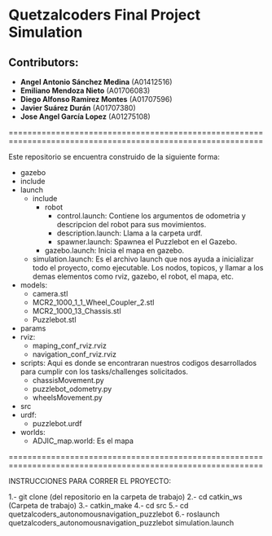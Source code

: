 # Quetzalcoders Final Project Simulation

## Contributors:
- **Angel Antonio Sánchez Medina** (A01412516)
- **Emiliano Mendoza Nieto** (A01706083)
- **Diego Alfonso Ramirez Montes** (A01707596)
- **Javier Suárez Durán** (A01707380)
- **Jose Angel García Lopez** (A01275108)

============================================================================================================

Este repositorio se encuentra construido de la siguiente forma: 

  - gazebo
  - include
  - launch
    - include
      - robot
        - control.launch: Contiene los argumentos de odometria y descripcion del robot para sus movimientos.
        - description.launch: Llama a la carpeta urdf.
        - spawner.launch: Spawnea el Puzzlebot en el Gazebo.
      - gazebo.launch: Inicia el mapa en gazebo.
    - simulation.launch: Es el archivo launch que nos ayuda a inicializar todo el proyecto, como ejecutable.                             Los nodos, topicos, y llamar a los demas elementos como rviz, gazebo, el robot, el                              mapa, etc.
  - models:
    - camera.stl
    - MCR2_1000_1_1_Wheel_Coupler_2.stl
    - MCR2_1000_13_Chassis.stl
    - Puzzlebot.stl
  - params
  - rviz:
    - maping_conf_rviz.rviz
    - navigation_conf_rviz.rviz
  - scripts: Aqui es donde se encontraran nuestros codigos desarrollados para cumplir con los                               tasks/challenges solicitados.
    - chassisMovement.py
    - puzzlebot_odometry.py
    - wheelsMovement.py
  - src
  - urdf:
    - puzzlebot.urdf
  - worlds:
    - ADJIC_map.world: Es el mapa

============================================================================================================

INSTRUCCIONES PARA CORRER EL PROYECTO: 

1.- git clone (del repositorio en la carpeta de trabajo)
2.- cd catkin_ws (Carpeta de trabajo)
3.- catkin_make
4.- cd src
5.- cd quetzalcoders_autonomousnavigation_puzzlebot
6.- roslaunch quetzalcoders_autonomousnavigation_puzzlebot simulation.launch
  







